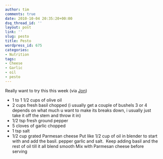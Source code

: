 ```yaml
---
author: tim
comments: true
date: 2010-10-04 20:35:20+00:00
dsq_thread_id: ''
layout: post
link: ''
slug: pesto
title: Pesto
wordpress_id: 675
categories:
- Nutrition
tags:
- Cheese
- Garlic
- oil
- pesto
---
```


Really want to try this this week (via [Jon](http://twitter.com/mrblondeau))

  * 1 to 1 1/2 cups of olive oil
  * 2 cups fresh basil chopped (i usually get a couple of bushels 3 or 4 depends on what much u want to make its breaks down, i usually just take it off the stem and throw it in)
  * 1/2 tsp fresh ground pepper
  * 5 cloves of garlic chopped
  * 1 tsp salt
  * 1/2 cup grated Parmesan cheese
Put like 1/2 cup of oil in blender to start with and add the basil. pepper
garlic and salt.  Keep adding basil and the rest of oil till it all blend
smooth Mix with Parmesan cheese before serving
